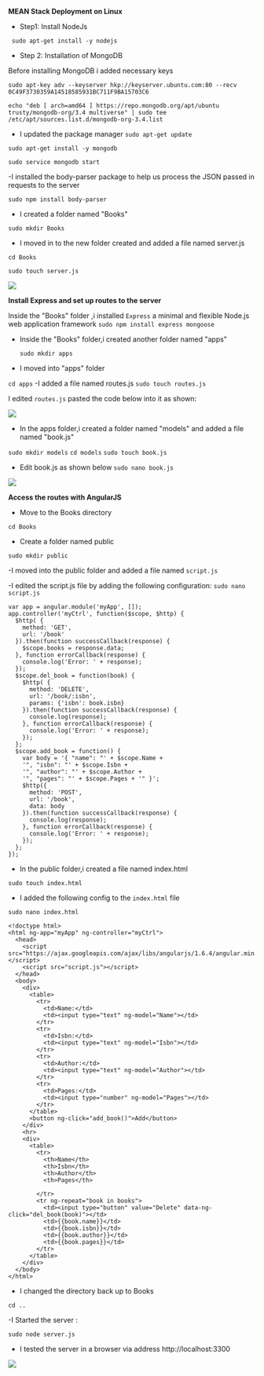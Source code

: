 **MEAN Stack Deployment on Linux**


- Step1: Install NodeJs

``` sudo apt-get install -y nodejs```


- Step 2: Installation of MongoDB

Before installing MongoDB i added necessary keys

```sudo apt-key adv --keyserver hkp://keyserver.ubuntu.com:80 --recv 0C49F3730359A14518585931BC711F9BA15703C6```

```echo "deb [ arch=amd64 ] https://repo.mongodb.org/apt/ubuntu trusty/mongodb-org/3.4 multiverse" | sudo tee /etc/apt/sources.list.d/mongodb-org-3.4.list```


- I updated the package manager
```sudo apt-get update```


```sudo apt-get install -y mongodb```


```sudo service mongodb start```




 -I installed the body-parser package to help us process the JSON passed in requests to the server


 ```sudo npm install body-parser```


 - I created a folder named "Books"

 ```sudo mkdir Books```



- I moved in to the new folder created and added a file named server.js

```cd Books```

```sudo touch server.js```

![](https://github.com/drazen-dee28/MEAN-Stack-Deployment-on-Linux/blob/main/images/serverjs.jpg)


  **Install Express and set up routes to the server**

  Inside the "Books" folder ,i installed ```Express``` a minimal and flexible Node.js web application framework
  ```sudo npm install express mongoose```

- Inside the "Books" folder,i created another folder named "apps"
  
  ```sudo mkdir apps```

 -  I moved into "apps" folder


 ```cd apps```
-I added a file named routes.js
```sudo touch routes.js```

I edited ```routes.js```  pasted the code below into it as shown:

![](https://github.com/drazen-dee28/MEAN-Stack-Deployment-on-Linux/blob/main/images/app.jpg)


 - In the apps folder,i created a folder named "models" and added a file named "book.js"

```sudo mkdir models```
 ```cd models```
 ```sudo touch book.js```
 
 - Edit book.js as shown below
 ```sudo nano book.js```

 ![](https://github.com/drazen-dee28/MEAN-Stack-Deployment-on-Linux/blob/main/images/bookjs.jpg)




 **Access the routes with AngularJS**

 - Move to the Books directory


```cd Books```

- Create a folder named public

```sudo mkdir public```


-I moved into the public folder and added a file named `script.js`


-I edited the script.js file by adding the following configuration:
```sudo nano script.js```

```
var app = angular.module('myApp', []);
app.controller('myCtrl', function($scope, $http) {
  $http( {
    method: 'GET',
    url: '/book'
  }).then(function successCallback(response) {
    $scope.books = response.data;
  }, function errorCallback(response) {
    console.log('Error: ' + response);
  });
  $scope.del_book = function(book) {
    $http( {
      method: 'DELETE',
      url: '/book/:isbn',
      params: {'isbn': book.isbn}
    }).then(function successCallback(response) {
      console.log(response);
    }, function errorCallback(response) {
      console.log('Error: ' + response);
    });
  };
  $scope.add_book = function() {
    var body = '{ "name": "' + $scope.Name + 
    '", "isbn": "' + $scope.Isbn +
    '", "author": "' + $scope.Author + 
    '", "pages": "' + $scope.Pages + '" }';
    $http({
      method: 'POST',
      url: '/book',
      data: body
    }).then(function successCallback(response) {
      console.log(response);
    }, function errorCallback(response) {
      console.log('Error: ' + response);
    });
  };
});
```



- In the public folder,i created a file named index.html

```sudo touch index.html```

- I added the following config to the `index.html` file

```sudo nano index.html```


```
<!doctype html>
<html ng-app="myApp" ng-controller="myCtrl">
  <head>
    <script src="https://ajax.googleapis.com/ajax/libs/angularjs/1.6.4/angular.min.js"></script>
    <script src="script.js"></script>
  </head>
  <body>
    <div>
      <table>
        <tr>
          <td>Name:</td> 
          <td><input type="text" ng-model="Name"></td>
        </tr>
        <tr>
          <td>Isbn:</td>
          <td><input type="text" ng-model="Isbn"></td>
        </tr>
        <tr>
          <td>Author:</td> 
          <td><input type="text" ng-model="Author"></td>
        </tr>
        <tr>
          <td>Pages:</td>
          <td><input type="number" ng-model="Pages"></td>
        </tr>
      </table>
      <button ng-click="add_book()">Add</button>
    </div>
    <hr>
    <div>
      <table>
        <tr>
          <th>Name</th>
          <th>Isbn</th>
          <th>Author</th>
          <th>Pages</th>
 
        </tr>
        <tr ng-repeat="book in books">
          <td><input type="button" value="Delete" data-ng-click="del_book(book)"></td>
          <td>{{book.name}}</td>
          <td>{{book.isbn}}</td>
          <td>{{book.author}}</td>
          <td>{{book.pages}}</td>
        </tr>
      </table>
    </div>
  </body>
</html>
```

- I changed the directory back up to Books

`cd ..`



-I Started the server :

```sudo node server.js```

- I tested the server in a browser via address http://localhost:3300 

 ![](https://github.com/drazen-dee28/MEAN-Stack-Deployment-on-Linux/blob/main/images/testserver.jpg)